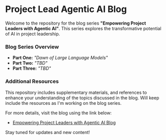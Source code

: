 # Project Lead Agentic AI Blog

Welcome to the repository for the blog series **"Empowering Project Leaders with Agentic AI"**. This series explores the transformative potential of AI in project leadership. 

### Blog Series Overview
- **Part One:** *"Dawn of Large Language Models"*
- **Part Two:** *"TBD"*
- **Part Three:** *"TBD"*

### Additional Resources
This repository includes supplementary materials, and references to enhance your understanding of the topics discussed in the blog.
Will keep include the resources as I'm working on the blog series.

For more details, visit the blog using the link below:
- [Empowering Project Leaders with Agentic AI Blog](#)

Stay tuned for updates and new content!
